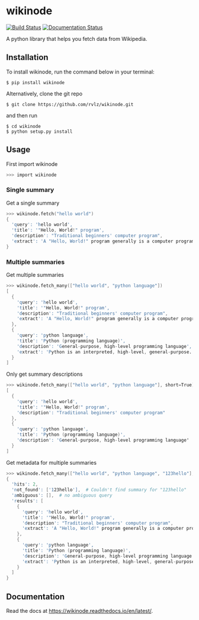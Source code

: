 # wikinode

[![Build Status](https://travis-ci.org/rvlz/wikinode.svg?branch=master)](https://travis-ci.org/rvlz/wikinode)
[![Documentation Status](https://readthedocs.org/projects/wikinode/badge/?version=latest)](https://wikinode.readthedocs.io/en/latest/?badge=latest)

A python library that helps you fetch data from Wikipedia.

## Installation

To install wikinode, run the command below in your terminal:

```shell
$ pip install wikinode
```

Alternatively, clone the git repo

```shell
$ git clone https://github.com/rvlz/wikinode.git
```

and then run

```shell
$ cd wikinode
$ python setup.py install
```

## Usage

First import wikinode

```s
>>> import wikinode
```

### Single summary

Get a single summary

```s
>>> wikinode.fetch("hello world")
{
  'query': 'hello world',
  'title': '"Hello, World!" program',
  'description': "Traditional beginners' computer program",
  'extract': 'A "Hello, World!" program generally is a computer program...'
}
```

### Multiple summaries

Get multiple summaries

```s
>>> wikinode.fetch_many(["hello world", "python language"])
[
  {
    'query': 'hello world',
    'title': '"Hello, World!" program',
    'description': "Traditional beginners' computer program",
    'extract': 'A "Hello, World!" program generally is a computer program...'
  },
  {
    'query': 'python language',
    'title': 'Python (programming language)',
    'description': 'General-purpose, high-level programming language',
    'extract': 'Python is an interpreted, high-level, general-purpose...'
  }
]
```

Only get summary descriptions

```s
>>> wikinode.fetch_many(["hello world", "python language"], short=True)
[
  {
    'query': 'hello world',
    'title': '"Hello, World!" program',
    'description': "Traditional beginners' computer program"
  },
  {
    'query': 'python language',
    'title': 'Python (programming language)',
    'description': 'General-purpose, high-level programming language'
  }
]
```

Get metadata for multiple summaries

```s
>>> wikinode.fetch_many(["hello world", "python language", "123hello"], meta=True)
{
  'hits': 2,
  'not_found': ['123hello'],  # Couldn't find summary for "123hello"
  'ambiguous': [],  # no ambiguous query
  'results': [
    {
      'query': 'hello world',
      'title': '"Hello, World!" program',
      'description': "Traditional beginners' computer program",
      'extract': 'A "Hello, World!" program generally is a computer program...'
    },
    {
      'query': 'python language',
      'title': 'Python (programming language)',
      'description': 'General-purpose, high-level programming language',
      'extract': 'Python is an interpreted, high-level, general-purpose...'
    }
  ]
}
```

## Documentation

Read the docs at https://wikinode.readthedocs.io/en/latest/.
